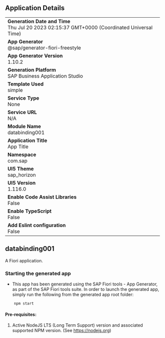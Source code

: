 ## Application Details
|               |
| ------------- |
|**Generation Date and Time**<br>Thu Jul 20 2023 02:15:37 GMT+0000 (Coordinated Universal Time)|
|**App Generator**<br>@sap/generator-fiori-freestyle|
|**App Generator Version**<br>1.10.2|
|**Generation Platform**<br>SAP Business Application Studio|
|**Template Used**<br>simple|
|**Service Type**<br>None|
|**Service URL**<br>N/A
|**Module Name**<br>databinding001|
|**Application Title**<br>App Title|
|**Namespace**<br>com.sap|
|**UI5 Theme**<br>sap_horizon|
|**UI5 Version**<br>1.116.0|
|**Enable Code Assist Libraries**<br>False|
|**Enable TypeScript**<br>False|
|**Add Eslint configuration**<br>False|

## databinding001

A Fiori application.

### Starting the generated app

-   This app has been generated using the SAP Fiori tools - App Generator, as part of the SAP Fiori tools suite.  In order to launch the generated app, simply run the following from the generated app root folder:

```
    npm start
```

#### Pre-requisites:

1. Active NodeJS LTS (Long Term Support) version and associated supported NPM version.  (See https://nodejs.org)


